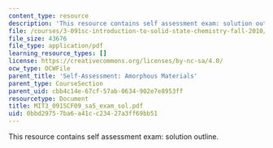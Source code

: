 ```yaml
---
content_type: resource
description: 'This resource contains self assessment exam: solution outline.'
file: /courses/3-091sc-introduction-to-solid-state-chemistry-fall-2010/0bbd29757ba6a41cc23427a3ff69bb51_MIT3_091SCF09_sa5_exam_sol.pdf
file_size: 43676
file_type: application/pdf
learning_resource_types: []
license: https://creativecommons.org/licenses/by-nc-sa/4.0/
ocw_type: OCWFile
parent_title: 'Self-Assessment: Amorphous Materials'
parent_type: CourseSection
parent_uid: cbb4c14e-67cf-57ab-0634-902e7e8953ff
resourcetype: Document
title: MIT3_091SCF09_sa5_exam_sol.pdf
uid: 0bbd2975-7ba6-a41c-c234-27a3ff69bb51
---
```

This resource contains self assessment exam: solution outline.